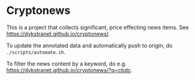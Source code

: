 # Cryptonews
This is a project that collects significant, price effecting news items. 
See https://dykstranet.github.io/cryptonews/.

To update the annotated data and automatically push to origin, do
`./scripts/automate.sh`.

To filter the news content by a keyword, do e.g. https://dykstranet.github.io/cryptonews/?q=cbdc.
